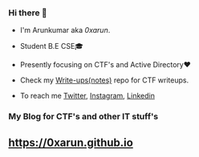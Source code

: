 ### Hi there 👋

- I'm Arunkumar aka *0xarun*.

- Student B.E CSE🎓

- Presently focusing on CTF's and Active Directory❤️

- Check my [Write-ups(notes)](https://github.com/0xarun/Write-ups) repo for CTF writeups.

- To reach me [Twitter](https://twitter.com/0xarun), [Instagram](https://instagram.com/0xarun), [Linkedin](https://www.linkedin.com/in/0xarun/)

### My Blog for CTF's and other IT stuff's
## https://0xarun.github.io

<!--
**0xarun/0xarun** is a ✨ _special_ ✨ repository because its `README.md` (this file) appears on your GitHub profile.

Here are some ideas to get you started:

- 🔭 I’m currently working on ...
- 🌱 I’m currently learning ...
- 👯 I’m looking to collaborate on ...
- 🤔 I’m looking for help with ...
- 💬 Ask me about ...
- 📫 How to reach me: ...
- 😄 Pronouns: ...
- ⚡ Fun fact: ...
-->
